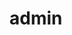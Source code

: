 <!-- generated by markdown-notes-tree -->

# admin

<!-- optional markdown-notes-tree directory description starts here -->

<!-- optional markdown-notes-tree directory description ends here -->


